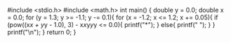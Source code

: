 #include <stdio.h> 
#include <math.h> 
int main() { 
	double y = 0.0;
	double x = 0.0;
	for (y = 1.3; y >= -1.1; y -= 0.1){
		for (x = -1.2; x <= 1.2; x += 0.05){
			if (pow((x*x + y*y - 1.0), 3) - x*x*y*y*y <= 0.0){
				printf("*");
			}
			else{
				printf(" ");
			}
		}
		printf("\n");
	}
	return 0; 
}

